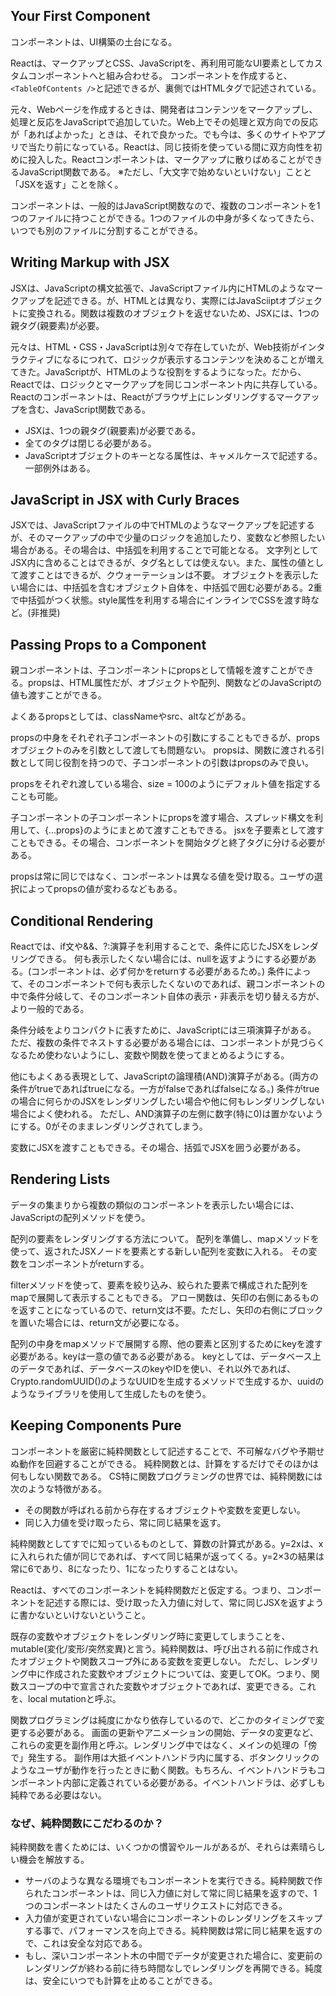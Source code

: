 ## Your First Component
コンポーネントは、UI構築の土台になる。

Reactは、マークアップとCSS、JavaScriptを、再利用可能なUI要素としてカスタムコンポーネントへと組み合わせる。
コンポーネントを作成すると、``<TableOfContents />``と記述できるが、裏側ではHTMLタグで記述されている。

元々、Webページを作成するときは、開発者はコンテンツをマークアップし、処理と反応をJavaScriptで追加していた。Web上でその処理と双方向での反応が「あればよかった」ときは、それで良かった。でも今は、多くのサイトやアプリで当たり前になっている。Reactは、同じ技術を使っている間に双方向性を初めに投入した。Reactコンポーネントは、マークアップに散りばめることができるJavaScript関数である。
※ただし、「大文字で始めないといけない」ことと「JSXを返す」ことを除く。

コンポーネントは、一般的はJavaScript関数なので、複数のコンポーネントを1つのファイルに持つことができる。1つのファイルの中身が多くなってきたら、いつでも別のファイルに分割することができる。

## Writing Markup with JSX
JSXは、JavaScriptの構文拡張で、JavaScriptファイル内にHTMLのようなマークアップを記述できる。が、HTMLとは異なり、実際にはJavaSciiptオブジェクトに変換される。関数は複数のオブジェクトを返せないため、JSXには、1つの親タグ(親要素)が必要。

元々は、HTML・CSS・JavaScriptは別々で存在していたが、Web技術がインタラクティブになるにつれて、ロジックが表示するコンテンツを決めることが増えてきた。JavaScriptが、HTMLのような役割をするようになった。だから、Reactでは、ロジックとマークアップを同じコンポーネント内に共存している。
Reactのコンポーネントは、Reactがブラウザ上にレンダリングするマークアップを含む、JavaScript関数である。

- JSXは、1つの親タグ(親要素)が必要である。
- 全てのタグは閉じる必要がある。
- JavaScriptオブジェクトのキーとなる属性は、キャメルケースで記述する。一部例外はある。

## JavaScript in JSX with Curly Braces
JSXでは、JavaScriptファイルの中でHTMLのようなマークアップを記述するが、そのマークアップの中で少量のロジックを追加したり、変数など参照したい場合がある。その場合は、中括弧を利用することで可能となる。
文字列としてJSX内に含めることはできるが、タグ名としては使えない。また、属性の値として渡すことはできるが、クウォーテーションは不要。
オブジェクトを表示したい場合には、中括弧を含むオブジェクト自体を、中括弧で囲む必要がある。2重で中括弧がつく状態。style属性を利用する場合にインラインでCSSを渡す時など。(非推奨)

## Passing Props to a Component
親コンポーネントは、子コンポーネントにpropsとして情報を渡すことができる。propsは、HTML属性だが、オブジェクトや配列、関数などのJavaScriptの値も渡すことができる。

よくあるpropsとしては、classNameやsrc、altなどがある。

propsの中身をそれぞれ子コンポーネントの引数にすることもできるが、propsオブジェクトのみを引数として渡しても問題ない。
propsは、関数に渡される引数として同じ役割を持つので、子コンポーネントの引数はpropsのみで良い。

propsをそれぞれ渡している場合、size = 100のようにデフォルト値を指定することも可能。

子コンポーネントの子コンポーネントにpropsを渡す場合、スプレッド構文を利用して、{...props}のようにまとめて渡すこともできる。
jsxを子要素として渡すこともできる。その場合、コンポーネントを開始タグと終了タグに分ける必要がある。

propsは常に同じではなく、コンポーネントは異なる値を受け取る。ユーザの選択によってpropsの値が変わるなどもある。

## Conditional Rendering
Reactでは、if文や&&、?:演算子を利用することで、条件に応じたJSXをレンダリングできる。
何も表示したくない場合には、nullを返すようにする必要がある。(コンポーネントは、必ず何かをreturnする必要があるため。)
条件によって、そのコンポーネントで何も表示したくないのであれば、親コンポーネントの中で条件分岐して、そのコンポーネント自体の表示・非表示を切り替える方が、より一般的である。

条件分岐をよりコンパクトに表すために、JavaScriptには三項演算子がある。
ただ、複数の条件でネストする必要がある場合には、コンポーネントが見づらくなるため使わないようにし、変数や関数を使ってまとめるようにする。

他にもよくある表現として、JavaScriptの論理積(AND)演算子がある。(両方の条件がtrueであればtrueになる。一方がfalseであればfalseになる。)
条件がtrueの場合に何らかのJSXをレンダリングしたい場合や他に何もレンダリングしない場合によく使われる。
ただし、AND演算子の左側に数字(特に0)は置かないようにする。0がそのままレンダリングされてしまう。

変数にJSXを渡すこともできる。その場合、括弧でJSXを囲う必要がある。

## Rendering Lists
データの集まりから複数の類似のコンポーネントを表示したい場合には、JavaScriptの配列メソッドを使う。

配列の要素をレンダリングする方法について。
配列を準備し、mapメソッドを使って、返されたJSXノードを要素とする新しい配列を変数に入れる。
その変数をコンポーネントがreturnする。

filterメソッドを使って、要素を絞り込み、絞られた要素で構成された配列をmapで展開して表示することもできる。
アロー関数は、矢印の右側にあるものを返すことになっているので、return文は不要。ただし、矢印の右側にブロックを置いた場合には、return文が必要になる。

配列の中身をmapメソッドで展開する際、他の要素と区別するためにkeyを渡す必要がある。keyは一意の値である必要がある。
keyとしては、データベース上のデータであれば、データベースのkeyやIDを使い、それ以外であれば、Crypto.randomUUID()のようなUUIDを生成するメソッドで生成するか、uuidのようなライブラリを使用して生成したものを使う。

## Keeping Components Pure
コンポーネントを厳密に純粋関数として記述することで、不可解なバグや予期せぬ動作を回避することができる。
純粋関数とは、計算をするだけでそのほかは何もしない関数である。
CS特に関数プログラミングの世界では、純粋関数には次のような特徴がある。
- その関数が呼ばれる前から存在するオブジェクトや変数を変更しない。
- 同じ入力値を受け取ったら、常に同じ結果を返す。

純粋関数としてすでに知っているものとして、算数の計算式がある。y=2xは、xに入れられた値が同じであれば、すべて同じ結果が返ってくる。y=2×3の結果は常に6であり、8になったり、1になったりすることはない。

Reactは、すべてのコンポーネントを純粋関数だと仮定する。つまり、コンポーネントを記述する際には、受け取った入力値に対して、常に同じJSXを返すように書かないといけないということ。

既存の変数やオブジェクトをレンダリング時に変更してしまうことを、mutable(変化/変形/突然変異)と言う。純粋関数は、呼び出される前に作成されたオブジェクトや関数スコープ外にある変数を変更しない。
ただし、レンダリング中に作成された変数やオブジェクトについては、変更してOK。つまり、関数スコープの中で宣言された変数やオブジェクトであれば、変更できる。これを、local mutationと呼ぶ。

関数プログラミングは純度にかなり依存しているので、どこかのタイミングで変更する必要がある。
画面の更新やアニメーションの開始、データの変更など、これらの変更を副作用と呼ぶ。レンダリング中ではなく、メインの処理の「傍で」発生する。
副作用は大抵イベントハンドラ内に属する、ボタンクリックのようなユーザが動作を行ったときに動く関数。もちろん、イベントハンドラもコンポーネント内部に定義されている必要がある。イベントハンドラは、必ずしも純粋である必要はない。

### なぜ、純粋関数にこだわるのか？
純粋関数を書くためには、いくつかの慣習やルールがあるが、それらは素晴らしい機会を解放する。
- サーバのような異なる環境でもコンポーネントを実行できる。純粋関数で作られたコンポーネントは、同じ入力値に対して常に同じ結果を返すので、1つのコンポーネントはたくさんのユーザリクエストに対応できる。
- 入力値が変更されていない場合にコンポーネントのレンダリングをスキップする事で、パフォーマンスを向上できる。純粋関数は常に同じ結果を返すので、これは安全な対応である。
- もし、深いコンポーネント木の中間でデータが変更された場合に、変更前のレンダリングが終わる前に待ち時間なしでレンダリングを再開できる。純度は、安全にいつでも計算を止めることができる。